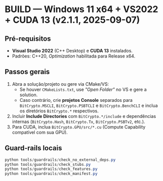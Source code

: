 # BUILD — Windows 11 x64 + VS2022 + CUDA 13 (v2.1.1, 2025-09-07)

## Pré-requisitos
- **Visual Studio 2022** (C++ Desktop) e **CUDA 13** instalados.
- Padrões: C++20, *Optimization* habilitada para Release x64.

## Passos gerais
1. Abra a solução/projeto ou gere via CMake/VS:
   - Se houver `CMakeLists.txt`, use *"Open Folder"* no VS e gere a solution.
   - Caso contrário, crie **projetos Console** separados para `BitCrypto.MSCLI`, `BitCrypto.PSBTCLI` e `BitCrypto.BenchCLI` e inclua os diretórios `BitCrypto.*` respectivos.
2. Incluir **Include Directories** com `BitCrypto.*/include` e dependências internas (`BitCrypto.Hash`, `BitCrypto.Tx`, `BitCrypto.PSBTv2`, etc.).
3. Para CUDA, inclua `BitCrypto.GPU/src/*.cu` (Compute Capability compatível com sua GPU).

## Guard‑rails locais
```powershell
python tools/guardrails/check_no_external_deps.py
python tools/guardrails/check_stubs.py
python tools/guardrails/check_features.py
python tools/guardrails/check_manifest.py
```
